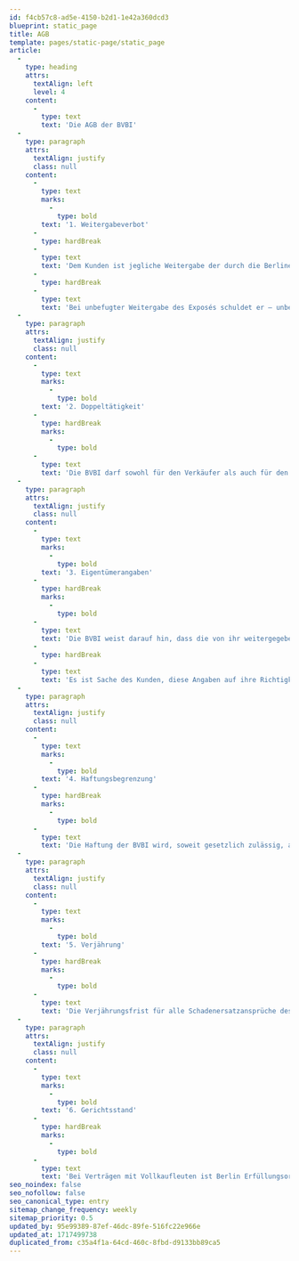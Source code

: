```yaml
---
id: f4cb57c8-ad5e-4150-b2d1-1e42a360dcd3
blueprint: static_page
title: AGB
template: pages/static-page/static_page
article:
  -
    type: heading
    attrs:
      textAlign: left
      level: 4
    content:
      -
        type: text
        text: 'Die AGB der BVBI'
  -
    type: paragraph
    attrs:
      textAlign: justify
      class: null
    content:
      -
        type: text
        marks:
          -
            type: bold
        text: '1. Weitergabeverbot'
      -
        type: hardBreak
      -
        type: text
        text: 'Dem Kunden ist jegliche Weitergabe der durch die Berliner Volksbank Immobilien GmbH (BVBI) erteilten Informationen – insbesondere des Nachweises – an Dritte nur nach textlicher Zustimmung durch die BVBI gestattet.'
      -
        type: hardBreak
      -
        type: text
        text: 'Bei unbefugter Weitergabe des Exposés schuldet er – unbeschadet eines weiteren Schadensersatzanspruchs – im Falle des Vertragsschlusses durch den Dritten die üblicherweise geschuldete Provision.'
  -
    type: paragraph
    attrs:
      textAlign: justify
      class: null
    content:
      -
        type: text
        marks:
          -
            type: bold
        text: '2. Doppeltätigkeit'
      -
        type: hardBreak
        marks:
          -
            type: bold
      -
        type: text
        text: 'Die BVBI darf sowohl für den Verkäufer als auch für den Käufer tätig werden.'
  -
    type: paragraph
    attrs:
      textAlign: justify
      class: null
    content:
      -
        type: text
        marks:
          -
            type: bold
        text: '3. Eigentümerangaben'
      -
        type: hardBreak
        marks:
          -
            type: bold
      -
        type: text
        text: 'Die BVBI weist darauf hin, dass die von ihr weitergegebenen Objektinformationen vom Verkäufer bzw. von einem vom Verkäufer beauftragten Dritten stammen und von der BVBI auf ihre Richtigkeit nicht überprüft worden sind.'
      -
        type: hardBreak
      -
        type: text
        text: 'Es ist Sache des Kunden, diese Angaben auf ihre Richtigkeit hin zu überprüfen. Die BVBI, welche diese Informationen nur weitergibt, übernimmt für die Richtigkeit keinerlei Haftung.'
  -
    type: paragraph
    attrs:
      textAlign: justify
      class: null
    content:
      -
        type: text
        marks:
          -
            type: bold
        text: '4. Haftungsbegrenzung'
      -
        type: hardBreak
        marks:
          -
            type: bold
      -
        type: text
        text: 'Die Haftung der BVBI wird, soweit gesetzlich zulässig, auf grob fahrlässiges oder vorsätzliches Verhalten begrenzt.'
  -
    type: paragraph
    attrs:
      textAlign: justify
      class: null
    content:
      -
        type: text
        marks:
          -
            type: bold
        text: '5. Verjährung'
      -
        type: hardBreak
        marks:
          -
            type: bold
      -
        type: text
        text: 'Die Verjährungsfrist für alle Schadenersatzansprüche des Kunden gegen die BVBI beträgt 3 Jahre. Sie beginnt mit dem Zeitpunkt, in dem die die Schadenersatzverpflichtung auslösende Handlung begangen worden ist. Sollten die gesetzlichen Verjährungsregelungen im Einzelfall für die BVBI zu einer kürzeren Verjährung führen, gelten diese.'
  -
    type: paragraph
    attrs:
      textAlign: justify
      class: null
    content:
      -
        type: text
        marks:
          -
            type: bold
        text: '6. Gerichtsstand'
      -
        type: hardBreak
        marks:
          -
            type: bold
      -
        type: text
        text: 'Bei Verträgen mit Vollkaufleuten ist Berlin Erfüllungsort und Gerichtsstand.'
seo_noindex: false
seo_nofollow: false
seo_canonical_type: entry
sitemap_change_frequency: weekly
sitemap_priority: 0.5
updated_by: 95e99389-87ef-46dc-89fe-516fc22e966e
updated_at: 1717499738
duplicated_from: c35a4f1a-64cd-460c-8fbd-d9133bb89ca5
---
```

